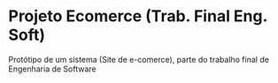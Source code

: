 # Projeto Ecomerce (Trab. Final Eng. Soft)
 Protótipo de um sistema (Site de e-comerce), parte do trabalho final de Engenharia de Software
